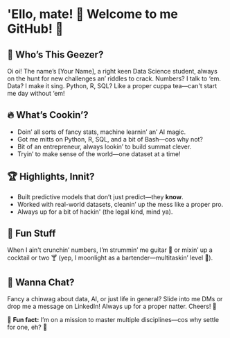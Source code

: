 # 'Ello, mate! 👋 Welcome to me GitHub! 🚀  

## 🧐 Who’s This Geezer?  
Oi oi! The name’s [Your Name], a right keen Data Science student, always on the hunt for new challenges an’ riddles to crack. Numbers? I talk to ‘em. Data? I make it sing. Python, R, SQL? Like a proper cuppa tea—can't start me day without ‘em!  

## 🔥 What’s Cookin’?  
- Doin’ all sorts of fancy stats, machine learnin’ an’ AI magic.  
- Got me mitts on Python, R, SQL, and a bit of Bash—cos why not?  
- Bit of an entrepreneur, always lookin’ to build summat clever.  
- Tryin’ to make sense of the world—one dataset at a time!  

## 🏆 Highlights, Innit?  
- Built predictive models that don’t just predict—they **know**.  
- Worked with real-world datasets, cleanin’ up the mess like a proper pro.  
- Always up for a bit of hackin' (the legal kind, mind ya).  

## 🎸 Fun Stuff  
When I ain't crunchin’ numbers, I’m strummin’ me guitar 🎸 or mixin’ up a cocktail or two 🍸 (yep, I moonlight as a bartender—multitaskin’ level 💯).  

## 📢 Wanna Chat?  
Fancy a chinwag about data, AI, or just life in general? Slide into me DMs or drop me a message on LinkedIn! Always up for a proper natter. Cheers! 🍻  

📌 **Fun fact:** I’m on a mission to master multiple disciplines—cos why settle for one, eh? 🚀  
